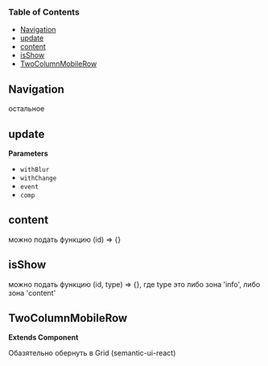 <!-- Generated by documentation.js. Update this documentation by updating the source code. -->

### Table of Contents

-   [Navigation][1]
-   [update][2]
-   [content][3]
-   [isShow][4]
-   [TwoColumnMobileRow][5]

## Navigation

остальное


## update

**Parameters**

-   `withBlur`  
-   `withChange`  
-   `event`  
-   `comp`  

## content

можно подать функцию (id) => {}

## isShow

можно подать функцию (id, type) => {}, где type это либо зона 'info', либо зона 'content'

## TwoColumnMobileRow

**Extends Component**

Обазятельно обернуть в Grid (semantic-ui-react)

[1]: #navigation

[2]: #update

[3]: #content

[4]: #isshow

[5]: #twocolumnmobilerow
